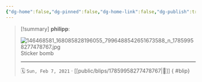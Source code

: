```yaml
---
{"dg-home":false,"dg-pinned":false,"dg-home-link":false,"dg-publish":true,"type":"blip","disabled rules":["yaml-title","yaml-title-alias","file-name-heading"],"title":"philipp on instagram @ 2021-02-07","created-date":"2021-02-07T12:00:00","updated-date":"2025-05-02T17:43:07","dg-path":"blips/17859958277478767.md","permalink":"/blips/17859958277478767/","dgPassFrontmatter":true}
---
```


> [!summary] **philipp**:
>
> ![146468581_168085828196055_7996488542651673588_n_17859958277478767.jpg](/img/user/attachments/146468581_168085828196055_7996488542651673588_n_17859958277478767.jpg)
> Sticker bomb
> - - -
>
> 🗓️ `Sun, Feb 7, 2021` · [[public/blips/17859958277478767\|🔗]]
{ #blip}

